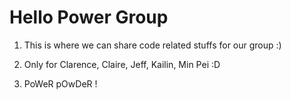 # Hello Power Group

1. This is where we can share code related stuffs for our group :)

2. Only for Clarence, Claire, Jeff, Kailin, Min Pei :D

3. PoWeR pOwDeR !